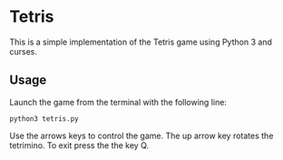 # Tetris

This is a simple implementation of the Tetris game using Python 3 and curses.

## Usage

Launch the game from the terminal with the following line:

``python3 tetris.py``

Use the arrows keys to control the game. The up arrow key rotates the tetrimino.
To exit press the the key Q.